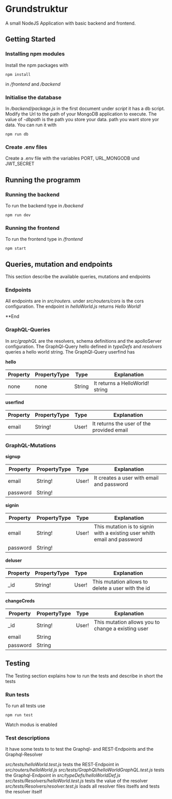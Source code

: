 # Grundstruktur
A small NodeJS Application with basic backend and frontend.

## Getting Started

### Installing npm modules
Install the npm packages with 
```
npm install
```
in */frontend* and */backend*

### Initialise the database
In */backend/package.js* in the first document under *script* it has a db script.
Modify the Url to the path of your MongoDB application to execute. 
The value of *-dbpath* is the path you store your data.
path you want store yor data. You can run it with
```
npm run db
```

### Create .env files
Create a .env file with the variables PORT, URL_MONGODB und JWT_SECRET

## Running the programm
### Running the backend
To run the backend type in */backend*
```
npm run dev
```

### Running the frontend
To run the frontend type in */frontend*
```
npm start
```

## Queries, mutation and endpoints
This section describe the available queries, mutations and endpoints

### Endpoints
All endpoints are in *src/routers*. under *src/routers/cors* is the cors configuration.
The endpoint in *helloWorld.js* returns *Hello World!*

**End

### GraphQL-Queries
In *src/graphQL* are the resolvers, schema definitions and the apolloServer configuration.
The GraphQl-Query hello defined in *typeDefs* and *resolvers* queries a hello world string. 
The GraphQl-Query userfind has 

**hello**

| Property  | PropertyType | Type   | Explanation                       |
|-----------|--------------|--------|-----------------------------------|
| none      | none         | String | It returns a HelloWorld! string   |

**userfind**

| Property  | PropertyType | Type   | Explanation                               |
|-----------|--------------|--------|-------------------------------------------|
| email     | String!      | User!  | It returns the user of the provided email |

### GraphQL-Mutations

**signup**

| Property  | PropertyType | Type   | Explanation                               |
|-----------|--------------|--------|-------------------------------------------|
| email     | String!      | User!  | It creates a user with email and password |
| password  | String!      |        |                                           |

**signin**

| Property  | PropertyType | Type   | Explanation                                                                   |
|-----------|--------------|--------|-------------------------------------------------------------------------------|
| email     | String!      | User!  | This mutation is to signin with a existing user whith email and password      |
| password  | String!      |        |                                                                               |

**deluser**

| Property  | PropertyType | Type   | Explanation                                       |
|-----------|--------------|--------|---------------------------------------------------|
| _id       | String!      | User!  | This mutation allows to delete a user with the id |

**changeCreds**

| Property  | PropertyType | Type   | Explanation                                        |
|-----------|--------------|--------|----------------------------------------------------|
| _id       | String!      | User!  | This mutation allows you to change a existing user |
| email     | String       |        |                                                    |
| password  | String       |        |                                                    |

## Testing
The Testing section explains how to run the tests and describe in short the tests

### Run tests
To run all tests use
```
npm run test
```
Watch modus is enabled

### Test descriptions
It have some tests to to test the Graphql- and REST-Endpoints and the Graphql-Resolver

*src/tests/helloWorld.test.js* tests the REST-Endpoint in *src/routers/helloWorld.js*
*src/tests/GraphQl/helloWorldGraphQL.test.js* tests the Graphql-Endpoint in *src/typeDefs/helloWorldDef.js*
*src/tests/Resolvers/helloWorld.test.js* tests the value of the resolver
*src/tests/Resolvers/resolver.test.js* loads all resolver files itselfs and tests the resolver itself 
